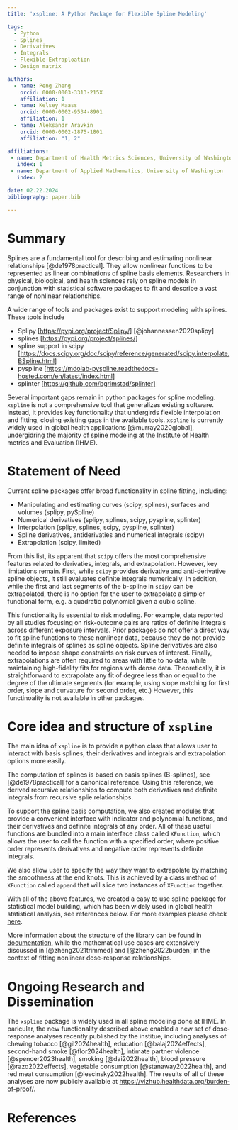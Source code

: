 ```yaml
---
title: 'xspline: A Python Package for Flexible Spline Modeling'

tags:
  - Python
  - Splines
  - Derivatives
  - Integrals
  - Flexible Extraploation
  - Design matrix

authors:
  - name: Peng Zheng
    orcid: 0000-0003-3313-215X
    affiliation: 1
  - name: Kelsey Maass
    orcid: 0000-0002-9534-8901
    affiliation: 1
  - name: Aleksandr Aravkin
    orcid: 0000-0002-1875-1801
    affiliation: "1, 2"

affiliations:
 - name: Department of Health Metrics Sciences, University of Washington
   index: 1
 - name: Department of Applied Mathematics, University of Washington
   index: 2

date: 02.22.2024
bibliography: paper.bib

---
```


# Summary

Splines are a fundamental tool for describing and estimating nonlinear relationships [@de1978practical]. They allow nonlinear functions to be represented as linear combinations of spline basis elements. Researchers in physical, biological, and health sciences rely on spline models in conjunction with statistical software packages to fit and describe a vast range of nonlinear relationships.

A wide range of tools and packages exist to support modeling with splines.
These tools include
- Splipy [https://pypi.org/project/Splipy/] [@johannessen2020splipy]
- splines [https://pypi.org/project/splines/]
- spline support in scipy [https://docs.scipy.org/doc/scipy/reference/generated/scipy.interpolate.BSpline.html]
- pyspline [https://mdolab-pyspline.readthedocs-hosted.com/en/latest/index.html]
- splinter [https://github.com/bgrimstad/splinter]

Several important gaps remain in python packages for spline modeling.  `xspline` is not a comprehensive tool that generalizes existing software. Instead, it provides key functionality that undergirds flexible interpolation and fitting, closing existing gaps in the available tools.  `xspline` is currently widely used in global health applications [@murray2020global], undergidring the majority of spline modeling at the Institute of Health metrics and Evaluation (IHME).


# Statement of Need

Current spline packages offer broad functionality in spline fitting, including:
- Manipulating and estimating curves (scipy, splines), surfaces and volumes (splipy, pySpline)
- Numerical derivatives (splipy, splines, scipy, pyspline, splinter)
- Interpolation (splipy, splines, scipy, pyspline, splinter)
- Spline derivatives, antiderivaties and numerical integrals (scipy)
- Extrapolation (scipy, limited)

From this list, its apparent that `scipy` offers the most comprehensive features related to derivaties, integrals, and extrapolation. However, key limitations remain. First, while `scipy` provides derivative and anti-derivative spline objects, it still evaluates definite integrals numerically. In addition, while the first and last segments of the b-spline in `scipy` can be extrapolated, there is no option for the user to extrapolate a simpler functional form, e.g. a quadratic polynomial given a cubic spline.

This functionality is essential to risk modeling. For example, data reported by all studies focusing on risk-outcome pairs are ratios of definite integrals across different exposure intervals. Prior packages do not offer a direct way to fit spline functions to these nonlinear data, because they do not provide definite integrals of splines as spline objects. Spline derivatives are also needed to impose shape constraints on risk curves of interest. Finally, extrapolations are often required to areas with little to no data, while maintaining high-fidelity fits for regions with dense data. Theoretically, it is straightforward to extrapolate any fit of degree less than or equal to the degree of the ultimate segments (for example, using slope matching for first order, slope and curvature for second order, etc.) However, this functinoality is not available in other packages.


# Core idea and structure of `xspline`

The main idea of `xspline` is to provide a python class that allows user to
interact with basis splines, their derivatives and integrals and extrapolation
options more easily.

The computation of splines is based on basis splines (B-splines), see
[@de1978practical] for a canonical reference. Using this reference, we derived recursive relationships to 
compute both derivatives and definite integrals from recursive splie relationships.

To support the spline basis computation, we also created modules that provide a 
convenient interface with indicator and polynomial functions, and their
derivatives and definite integrals of any order. All of these useful functions are 
bundled into a main interface class called `XFunction`, which allows the user to call
the function with a specified order, where positive order represents derivatives
and negative order represents definite integrals.

We also allow user to specify the way they want to extrapolate by
matching the smoothness at the end knots. This is achieved by a class method
of `XFunction` called `append` that will slice two instances of `XFunction`
together.

With all of the above features, we created a easy to use spline
package for statistical model building, which has been widely used in 
global health statistical analysis, see references below. 
For more examples please check [here](https://ihmeuw-msca.github.io/xspline/quickstart.html).

More information about the structure of the library can be found in [documentation](https://ihmeuw-msca.github.io/xspline/api_reference/), 
while the mathematical use cases are extensively discussed in [@zheng2021trimmed] and [@zheng2022burden] in the context of fitting nonlinear dose-response 
relationships.


# Ongoing Research and Dissemination

The `xspline` package is widely used in all spline modeling done at IHME. In paricular, the new functionality described above enabled a new set of dose-response analyses recently published by the institue, including analyses of chewing tobacco [@gil2024health], education [@balaj2024effects], second-hand smoke [@flor2024health], intimate partner violence [@spencer2023health], smoking [@dai2022health], blood pressure [@razo2022effects], vegetable consumption [@stanaway2022health], and red meat consumption [@lescinsky2022health]. The results of all of these analyses are now publicly available at https://vizhub.healthdata.org/burden-of-proof/.

# References
